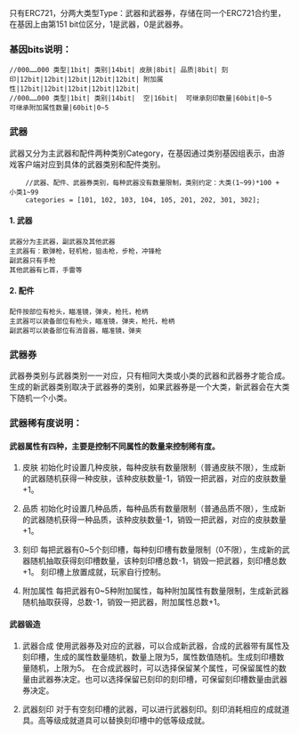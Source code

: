 只有ERC721，分两大类型Type：武器和武器券，存储在同一个ERC721合约里，在基因上由第151 bit位区分，1是武器，0是武器券。

### 基因bits说明：
```
//000……000 类型|1bit| 类别|14bit| 皮肤|8bit| 品质|8bit| 刻印|12bit|12bit|12bit|12bit|12bit| 附加属性|12bit|12bit|12bit|12bit|12bit|
//000……000 类型|1bit| 类别|14bit|  空|16bit|  可继承刻印数量|60bit|0~5             可继承附加属性数量|60bit|0~5
```

### 武器
武器又分为主武器和配件两种类别Category，在基因通过类别基因组表示，由游戏客户端对应到具体的武器类别和配件类别。
```
	//武器、配件、武器券类别，每种武器没有数量限制，类别约定：大类(1~99)*100 + 小类1~99
	categories = [101, 102, 103, 104, 105, 201, 202, 301, 302];
```
#### 1. 武器
	武器分为主武器，副武器及其他武器
	主武器有：散弹枪，轻机枪，狙击枪，步枪，冲锋枪
	副武器只有手枪
	其他武器有匕首，手雷等

#### 2. 配件
	配件按部位有枪头，瞄准镜，弹夹，枪托，枪柄
	主武器可以装备部位有枪头，瞄准镜，弹夹，枪托，枪柄
	副武器可以装备部位有消音器，瞄准镜，弹夹
	
### 武器券
武器券类别与武器类别一一对应，只有相同大类或小类的武器和武器券才能合成。生成的新武器类别取决于武器券的类别，如果武器券是一个大类，新武器会在大类下随机一个小类。

### 武器稀有度说明：

#### 武器属性有四种，主要是控制不同属性的数量来控制稀有度。
1. 皮肤
初始化时设置几种皮肤，每种皮肤有数量限制（普通皮肤不限），生成新的武器随机获得一种皮肤，该种皮肤数量-1，销毁一把武器，对应的皮肤数量+1。

2. 品质
初始化时设置几种品质，每种品质有数量限制（普通品质不限），生成新的武器随机获得一种品质，该种皮肤数量-1，销毁一把武器，对应的皮肤数量+1。

3. 刻印
每把武器有0~5个刻印槽，每种刻印槽有数量限制（0不限），生成新的武器随机抽取获得刻印槽数量，该种刻印槽总数-1，销毁一把武器，刻印槽总数+1。
刻印槽上放置成就，玩家自行控制。

4. 附加属性
每把武器有0~5种附加属性，每种附加属性有数量限制，生成新武器随机抽取获得，总数-1，销毁一把武器，附加属性总数+1。


#### 武器锻造
1. 武器合成
使用武器券及对应的武器，可以合成新武器，合成的武器带有属性及刻印槽，生成的属性数量随机，数量上限为5，属性数值随机。生成刻印槽数量随机，上限为5。
在合成武器时，可以选择保留某个属性，可保留属性的数量由武器券决定。也可以选择保留已刻印的刻印槽，可保留刻印槽数量由武器券决定。

2. 武器刻印
对于有空刻印槽的武器，可以进行武器刻印。刻印消耗相应的成就道具。高等级成就道具可以替换刻印槽中的低等级成就。
		



